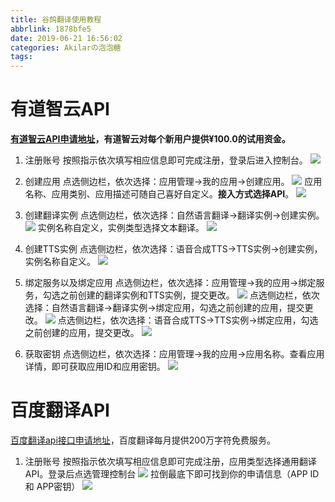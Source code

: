 ```yaml
---
title: 谷鸽翻译使用教程
abbrlink: 1878bfe5
date: 2019-06-21 16:56:02
categories: Akilarの泡泡糖
tags:
---
```


# 有道智云API

**[有道智云API申请地址](http://ai.youdao.com/)，有道智云对每个新用户提供¥100.0的试用资金。**

 1. 注册账号
按照指示依次填写相应信息即可完成注册，登录后进入控制台。
 ![](http://akilar-1259097125.cos.ap-shanghai.myqcloud.com/%E8%B0%B7%E9%B8%BD%E7%BF%BB%E8%AF%91%E4%BD%BF%E7%94%A8%E6%95%99%E7%A8%8B/20190621045905487.png)

 2. 创建应用
点选侧边栏，依次选择：应用管理->我的应用->创建应用。
![](http://akilar-1259097125.cos.ap-shanghai.myqcloud.com/%E8%B0%B7%E9%B8%BD%E7%BF%BB%E8%AF%91%E4%BD%BF%E7%94%A8%E6%95%99%E7%A8%8B/20190621050755014.png)
应用名称、应用类别、应用描述可随自己喜好自定义。**接入方式选择API**。
![](http://akilar-1259097125.cos.ap-shanghai.myqcloud.com/%E8%B0%B7%E9%B8%BD%E7%BF%BB%E8%AF%91%E4%BD%BF%E7%94%A8%E6%95%99%E7%A8%8B/20190621051101023.png)

 3. 创建翻译实例
点选侧边栏，依次选择：自然语言翻译->翻译实例->创建实例。
![](http://akilar-1259097125.cos.ap-shanghai.myqcloud.com/%E8%B0%B7%E9%B8%BD%E7%BF%BB%E8%AF%91%E4%BD%BF%E7%94%A8%E6%95%99%E7%A8%8B/20190621051248624.png)
实例名称自定义，实例类型选择文本翻译。
![](http://akilar-1259097125.cos.ap-shanghai.myqcloud.com/%E8%B0%B7%E9%B8%BD%E7%BF%BB%E8%AF%91%E4%BD%BF%E7%94%A8%E6%95%99%E7%A8%8B/20190621051427874.png)

 4. 创建TTS实例
 点选侧边栏，依次选择：语音合成TTS->TTS实例->创建实例，实例名称自定义。
![](http://akilar-1259097125.cos.ap-shanghai.myqcloud.com/%E8%B0%B7%E9%B8%BD%E7%BF%BB%E8%AF%91%E4%BD%BF%E7%94%A8%E6%95%99%E7%A8%8B/20190621051619487.png)

 5. 绑定服务以及绑定应用
 点选侧边栏，依次选择：应用管理->我的应用->绑定服务，勾选之前创建的翻译实例和TTS实例，提交更改。
 ![](http://akilar-1259097125.cos.ap-shanghai.myqcloud.com/%E8%B0%B7%E9%B8%BD%E7%BF%BB%E8%AF%91%E4%BD%BF%E7%94%A8%E6%95%99%E7%A8%8B/20190621051911987.png)
 点选侧边栏，依次选择：自然语言翻译->翻译实例->绑定应用，勾选之前创建的应用，提交更改。
 ![](http://akilar-1259097125.cos.ap-shanghai.myqcloud.com/%E8%B0%B7%E9%B8%BD%E7%BF%BB%E8%AF%91%E4%BD%BF%E7%94%A8%E6%95%99%E7%A8%8B/20190621052012202.png)
 点选侧边栏，依次选择：语音合成TTS->TTS实例->绑定应用，勾选之前创建的应用，提交更改。
 ![](http://akilar-1259097125.cos.ap-shanghai.myqcloud.com/%E8%B0%B7%E9%B8%BD%E7%BF%BB%E8%AF%91%E4%BD%BF%E7%94%A8%E6%95%99%E7%A8%8B/20190621052157635.png)

  6. 获取密钥
点选侧边栏，依次选择：应用管理->我的应用->应用名称。查看应用详情，即可获取应用ID和应用密钥。
![](http://akilar-1259097125.cos.ap-shanghai.myqcloud.com/%E8%B0%B7%E9%B8%BD%E7%BF%BB%E8%AF%91%E4%BD%BF%E7%94%A8%E6%95%99%E7%A8%8B/20190621052356194.png)

# 百度翻译API
[百度翻译api接口申请地址](http://api.fanyi.baidu.com/api/trans/product/index)，百度翻译每月提供200万字符免费服务。

1. 注册账号
按照指示依次填写相应信息即可完成注册，应用类型选择通用翻译API。登录后点选管理控制台
![](http://akilar-1259097125.cos.ap-shanghai.myqcloud.com/%E8%B0%B7%E9%B8%BD%E7%BF%BB%E8%AF%91%E4%BD%BF%E7%94%A8%E6%95%99%E7%A8%8B/20190621053311534.png)
拉倒最底下即可找到你的申请信息（APP ID 和 APP密钥）
![](http://akilar-1259097125.cos.ap-shanghai.myqcloud.com/%E8%B0%B7%E9%B8%BD%E7%BF%BB%E8%AF%91%E4%BD%BF%E7%94%A8%E6%95%99%E7%A8%8B/20190621053618002.png)
